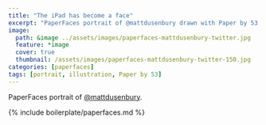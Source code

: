 ```yaml
---
title: "The iPad has become a face"
excerpt: "PaperFaces portrait of @mattdusenbury drawn with Paper by 53 on an iPad."
image: 
  path: &image ../assets/images/paperfaces-mattdusenbury-twitter.jpg 
  feature: *image
  cover: true
  thumbnail: /assets/images/paperfaces-mattdusenbury-twitter-150.jpg
categories: [paperfaces]
tags: [portrait, illustration, Paper by 53]
---
```


PaperFaces portrait of [@mattdusenbury](https://twitter.com/mattdusenbury).

{% include boilerplate/paperfaces.md %}
